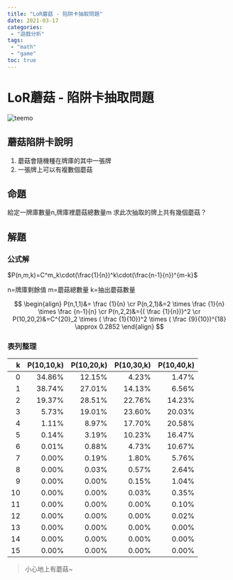 ```yaml
---
title: "LoR蘑菇 - 陷阱卡抽取問題"
date: 2021-03-17
categories:
 - "遊戲分析"
tags:
 - "math"
 - "game"
toc: true
---
```


# LoR蘑菇 - 陷阱卡抽取問題

![teemo](/assets/img/teemo.png "LoR提摩蘑菇展示")

## 蘑菇陷阱卡說明
1. 蘑菇會隨機種在牌庫的其中一張牌
2. 一張牌上可以有複數個蘑菇

## 命題
給定一牌庫數量n,牌庫裡蘑菇總數量m
求此次抽取的牌上共有幾個蘑菇？

<!--more-->

## 解題

### 公式解

$P(n,m,k)=C^m_k\cdot(\frac{1}{n})^k\cdot(\frac{n-1}{n})^{m-k}$  

n=牌庫剩餘值
m=蘑菇總數量
k=抽出蘑菇數量

$$ \begin{align}
P(n,1,1)&= \frac {1}{n}  \cr
P(n,2,1)&=2 \times  \frac {1}{n} \times  \frac {n-1}{n}  \cr
P(n,2,2)&={( \frac {1}{n})}^2  \cr
P(10,20,2)&=C^{20}_2 \times ( \frac {1}{10})^2 \times ( \frac {9}{10})^{18}  \approx 0.2852 
\end{align} $$

### 表列整理
 k | P(10,10,k) | P(10,20,k) | P(10,30,k) | P(10,40,k)
--:|-----------:|-----------:|-----------:|----------:
 0 |     34.86% |     12.15% |      4.23% |      1.47%
 1 |     38.74% |     27.01% |     14.13% |      6.56%
 2 |     19.37% |     28.51% |     22.76% |     14.23%
 3 |      5.73% |     19.01% |     23.60% |     20.03%
 4 |      1.11% |      8.97% |     17.70% |     20.58%
 5 |      0.14% |      3.19% |     10.23% |     16.47%
 6 |      0.01% |      0.88% |      4.73% |     10.67%
 7 |      0.00% |      0.19% |      1.80% |      5.76%
 8 |      0.00% |      0.03% |      0.57% |      2.64%
 9 |      0.00% |      0.00% |      0.15% |      1.04%
10 |      0.00% |      0.00% |      0.03% |      0.35%
11 |      0.00% |      0.00% |      0.00% |      0.10%
12 |      0.00% |      0.00% |      0.00% |      0.02%
13 |      0.00% |      0.00% |      0.00% |      0.00%
14 |      0.00% |      0.00% |      0.00% |      0.00%
15 |      0.00% |      0.00% |      0.00% |      0.00%

> 小心地上有蘑菇~